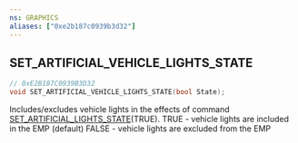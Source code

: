 ```yaml
---
ns: GRAPHICS
aliases: ["0xe2b187c0939b3d32"]
---
```

## SET_ARTIFICIAL_VEHICLE_LIGHTS_STATE

```c
// 0xE2B187C0939B3D32
void SET_ARTIFICIAL_VEHICLE_LIGHTS_STATE(bool State);
```

Includes/excludes vehicle lights in the effects of command [SET_ARTIFICIAL_LIGHTS_STATE](#_0x1268615ACE24D504)(TRUE). TRUE - vehicle lights are included in the EMP (default) FALSE - vehicle lights are excluded from the EMP

